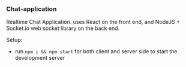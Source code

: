 ### Chat-application

Realtime Chat Application. uses React on the front end, and NodeJS + Socket.io web socket library on the back end.

Setup:
- run ```npm i && npm start``` for both client and server side to start the development server
